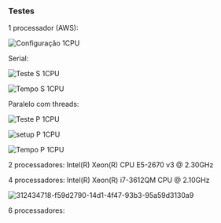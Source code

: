 ### Testes

1 processador (AWS):

![Configuração 1CPU](https://github.com/Gustavo-Aragao-Guedes/CP05G/assets/64610385/1ac61e5f-eba8-493f-938c-798cfa8fce66)


Serial:

![Teste S 1CPU](https://github.com/Gustavo-Aragao-Guedes/CP05G/assets/64610385/be624c4c-797b-4c42-b502-80df3d618006)

![Tempo S  1CPU](https://github.com/Gustavo-Aragao-Guedes/CP05G/assets/64610385/d4e62f78-9391-4685-8a29-67a540f606f8)

Paralelo com threads:

![Teste P 1CPU](https://github.com/Gustavo-Aragao-Guedes/CP05G/assets/64610385/5b876968-7b52-4f3d-966a-36a7889eb0fa)

![setup P 1CPU](https://github.com/Gustavo-Aragao-Guedes/CP05G/assets/64610385/2e9e93cf-b449-491c-8d79-4fa8b5d0430d)

![Tempo P 1CPU](https://github.com/Gustavo-Aragao-Guedes/CP05G/assets/64610385/ec937aac-a6a6-4d05-8af2-48edbb21d84e)

2 processadores:  Intel(R) Xeon(R) CPU E5-2670 v3 @ 2.30GHz


4 processadores:  Intel(R) Xeon(R) i7-3612QM CPU @ 2.10GHz

![312434718-f59d2790-14d1-4f47-93b3-95a59d3130a9](https://github.com/Gustavo-Aragao-Guedes/CP05G/assets/64610385/91ab9e16-1096-41b4-a9fd-c00fff71262f)


6 processadores:  





